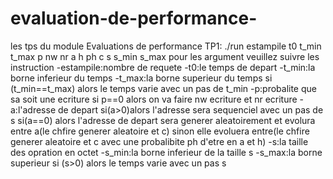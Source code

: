 # evaluation-de-performance-
les tps du module Evaluations de performance 
TP1:
./run estampile t0 t_min t_max p nw nr a h ph c s s_min s_max
pour les argument veuillez suivre les instruction
    -estampile:nombre de requete
    -t0:le temps de depart
    -t_min:la borne inferieur du temps
    -t_max:la borne superieur du temps si (t_min==t_max) alors le temps varie avec un pas de t_min
    -p:probalite que sa soit une ecriture si p==0 alors on va faire nw ecriture et nr ecriture
    -a:l'adresse de depart 
          si(a>0)alors l'adresse sera sequenciel avec un pas de s 
          si(a==0) alors l'adresse de depart sera generer aleatoirement et evolura entre a(le chfire generer aleatoire et c) 
          sinon elle evoluera entre(le chfire generer aleatoire et c avec une probalibite ph d'etre en a et h)
    -s:la taille des opration en octet
    -s_min:la borne inferieur de la taille s
    -s_max:la borne superieur  si (s>0) alors le temps varie avec un pas s
    
